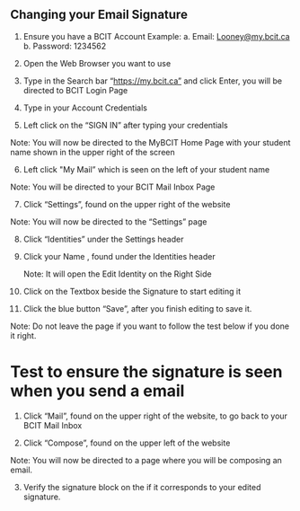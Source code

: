 ## Changing your Email Signature 

1. Ensure you have a BCIT Account
    Example:
        a. Email: <Looney@my.bcit.ca>
        b. Password: 1234562

2. Open the Web Browser you want to use

3. Type in the Search bar “<https://my.bcit.ca”> and click Enter, you will be directed to BCIT Login Page

4. Type in your Account Credentials
    <!-- Email: <rmaceda1@mybcit.ca>
    Password: 123456789 
    // Maybe we can remove this -->

5. Left click on the “SIGN IN” after typing your credentials

Note: You will now be directed to the MyBCIT Home Page with your student name shown in the upper right of the screen

6. Left click "My Mail” which is seen on the left of your student name

Note: You will be directed to your BCIT Mail Inbox Page

7. Click “Settings”, found on the upper right of the website

Note: You will now be directed to the “Settings” page

8. Click “Identities” under the Settings header

9. Click your Name , found under the Identities header

    Note: It will open the Edit Identity on the Right Side

10. Click on the Textbox beside the Signature to start editing it

11. Click the blue button “Save”, after you finish editing to save it.

Note: Do not leave the page if you want to follow the test below if you done it right.

# Test to ensure the signature is seen when you send a email

1. Click “Mail”, found on the upper right of the website, to go back to your BCIT Mail Inbox

2. Click “Compose”, found on the upper left of the website

Note: You will now be directed to a page where you will be composing an email.

3. Verify the signature block on the if it corresponds to your edited signature.
